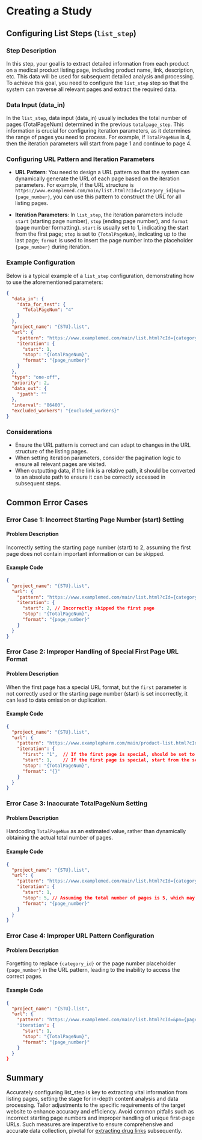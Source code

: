 # Creating a Study

## Configuring List Steps (`list_step`)

### Step Description
In this step, your goal is to extract detailed information from each product on a medical product listing page, including product name, link, description, etc. This data will be used for subsequent detailed analysis and processing. To achieve this goal, you need to configure the `list_step` step so that the system can traverse all relevant pages and extract the required data.

### Data Input (data_in)
In the `list_step`, data input (data_in) usually includes the total number of pages (TotalPageNum) determined in the previous `totalpage_step`. This information is crucial for configuring iteration parameters, as it determines the range of pages you need to process. For example, if `TotalPageNum` is 4, then the iteration parameters will start from page 1 and continue to page 4.

### Configuring URL Pattern and Iteration Parameters
- **URL Pattern**: You need to design a URL pattern so that the system can dynamically generate the URL of each page based on the iteration parameters. For example, if the URL structure is `https://www.examplemed.com/main/list.html?cId={category_id}&pn={page_number}`, you can use this pattern to construct the URL for all listing pages.

- **Iteration Parameters**: In `list_step`, the iteration parameters include `start` (starting page number), `stop` (ending page number), and `format` (page number formatting). `start` is usually set to 1, indicating the start from the first page; `stop` is set to `{TotalPageNum}`, indicating up to the last page; `format` is used to insert the page number into the placeholder `{page_number}` during iteration.

### Example Configuration
Below is a typical example of a `list_step` configuration, demonstrating how to use the aforementioned parameters:

```json
{
  "data_in": {
    "data_for_test": {
      "TotalPageNum": "4"
    }
  },
  "project_name": "{STU}.list",
  "url": {
    "pattern": "https://www.examplemed.com/main/list.html?cId={category_id}&pn={page_number}",
    "iteration": {
      "start": 1,
      "stop": "{TotalPageNum}",
      "format": "{page_number}"
    }
  },
  "type": "one-off",
  "priority": 2,
  "data_out": {
    "jpath": ""
  },
  "interval": "86400",
  "excluded_workers": "{excluded_workers}"
}
```

### Considerations
- Ensure the URL pattern is correct and can adapt to changes in the URL structure of the listing pages.
- When setting iteration parameters, consider the pagination logic to ensure all relevant pages are visited.
- When outputting data, if the link is a relative path, it should be converted to an absolute path to ensure it can be correctly accessed in subsequent steps.


## Common Error Cases
### Error Case 1: Incorrect Starting Page Number (start) Setting
#### Problem Description
Incorrectly setting the starting page number (start) to 2, assuming the first page does not contain important information or can be skipped.

#### Example Code
```json
{
  "project_name": "{STU}.list",
  "url": {
    "pattern": "https://www.examplemed.com/main/list.html?cId={category_id}&pn={page_number}",
    "iteration": {
      "start": 2, // Incorrectly skipped the first page
      "stop": "{TotalPageNum}",
      "format": "{page_number}"
    }
  }
}
```

### Error Case 2: Improper Handling of Special First Page URL Format
#### Problem Description
When the first page has a special URL format, but the `first` parameter is not correctly used or the starting page number (start) is set incorrectly, it can lead to data omission or duplication.

#### Example Code
```json
{
  "project_name": "{STU}.list",
  "url": {
    "pattern": "https://www.examplepharm.com/main/product-list.html?cId={category_id}&pn=(*).html",
    "iteration": {
      "first": "1",  // If the first page is special, should be set to actual conditions
      "start": 1,    // If the first page is special, start from the second page
      "stop": "{TotalPageNum}",
      "format": "{}"
    }
  }
}
```

### Error Case 3: Inaccurate TotalPageNum Setting
#### Problem Description
Hardcoding `TotalPageNum` as an estimated value, rather than dynamically obtaining the actual total number of pages.

#### Example Code
```json
{
  "project_name": "{STU}.list",
  "url": {
    "pattern": "https://www.examplemed.com/main/list.html?cId={category_id}&pn={page_number}",
    "iteration": {
      "start": 1,
      "stop": 5, // Assuming the total number of pages is 5, which may not match the actual situation
      "format": "{page_number}"
    }
  }
}
```

### Error Case 4: Improper URL Pattern Configuration
#### Problem Description
Forgetting to replace `{category_id}` or the page number placeholder `{page_number}` in the URL pattern, leading to the inability to access the correct pages.

#### Example Code
```json
{
  "project_name": "{STU}.list",
  "url": {
    "pattern": "https://www.examplemed.com/main/list.html?cId=&pn={page_number}",   // Forgot to replace `{category_id}`
    "iteration": {
      "start": 1,
      "stop": "{TotalPageNum}",
      "format": "{page_number}"
    }
  }
}
```
## Summary
Accurately configuring list_step is key to extracting vital information from listing pages, setting the stage for in-depth content analysis and data processing. Tailor adjustments to the specific requirements of the target website to enhance accuracy and efficiency. Avoid common pitfalls such as incorrect starting page numbers and improper handling of unique first-page URLs. Such measures are imperative to ensure comprehensive and accurate data collection, pivotal for [extracting drug links](https://github.com/HzaCode/DP2-for-Beginners/blob/main/Jexter%20Configuration%EF%BC%9AExtract%20Page%20Information%20in%20the%20list_step%20.md) subsequently.
